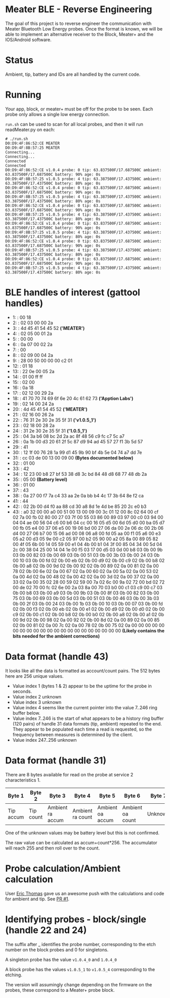 # Meater BLE - Reverse Engineering
The goal of this project is to reverse engineer the communication with Meater Bluetooth Low Energy probes.
Once the format is known, we will be able to implement an alternative receiver to the Block,
Meater+ and the IOS/Android software.

# Status
Ambient, tip, battery and IDs are all handled by the current code.

# Running
Your app, block, or meater+ must be off for the probe to be seen. Each probe only allows a single low energy connection.

`run.sh` can be used to scan for all local probes, and then it will run readMeater.py on each:

```
# ./run.sh 
D0:D9:4F:86:52:CE MEATER
D0:D9:4F:8B:57:25 MEATER
Connecting...
Connecting...
Connected
Connected
D0:D9:4F:86:52:CE v1.0.4 probe: 0 tip: 63.837500F/17.687500C ambient: 63.837500F/17.687500C battery: 90% age: 0s
D0:D9:4F:8B:57:25 v1.0.5 probe: 4 tip: 63.387500F/17.437500C ambient: 63.387500F/17.437500C battery: 80% age: 0s
D0:D9:4F:86:52:CE v1.0.4 probe: 0 tip: 63.837500F/17.687500C ambient: 63.837500F/17.687500C battery: 90% age: 0s
D0:D9:4F:8B:57:25 v1.0.5 probe: 4 tip: 63.387500F/17.437500C ambient: 63.387500F/17.437500C battery: 80% age: 0s
D0:D9:4F:86:52:CE v1.0.4 probe: 0 tip: 63.837500F/17.687500C ambient: 63.837500F/17.687500C battery: 90% age: 0s
D0:D9:4F:8B:57:25 v1.0.5 probe: 4 tip: 63.387500F/17.437500C ambient: 63.387500F/17.437500C battery: 80% age: 0s
D0:D9:4F:86:52:CE v1.0.4 probe: 0 tip: 63.837500F/17.687500C ambient: 63.837500F/17.687500C battery: 90% age: 0s
D0:D9:4F:8B:57:25 v1.0.5 probe: 4 tip: 63.387500F/17.437500C ambient: 63.387500F/17.437500C battery: 80% age: 0s
D0:D9:4F:86:52:CE v1.0.4 probe: 0 tip: 63.837500F/17.687500C ambient: 63.837500F/17.687500C battery: 90% age: 0s
D0:D9:4F:8B:57:25 v1.0.5 probe: 4 tip: 63.387500F/17.437500C ambient: 63.387500F/17.437500C battery: 80% age: 0s
D0:D9:4F:86:52:CE v1.0.4 probe: 0 tip: 63.837500F/17.687500C ambient: 63.837500F/17.687500C battery: 90% age: 0s
D0:D9:4F:8B:57:25 v1.0.5 probe: 4 tip: 63.387500F/17.437500C ambient: 63.387500F/17.437500C battery: 80% age: 0s
```

# BLE handles of interest (gattool handles)
* 1: : 00 18
* 2: : 02 03 00 00 2a
* 3: : 4d 45 41 54 45 52 **('MEATER')**
* 4: : 02 05 00 01 2a
* 5: : 00 00
* 6: : 0a 07 00 02 2a
* 7: : 00
* 8: : 02 09 00 04 2a
* 9: : 28 00 50 00 00 00 c2 01
* 12: : 01 18
* 13: : 22 0e 00 05 2a
* 14: : 01 00 ff ff
* 15: : 02 00
* 16: : 0a 18
* 17: : 02 12 00 29 2a
* 18: : 41 70 70 74 69 6f 6e 20 4c 61 62 73 **('Apption Labs')**
* 19: : 02 14 00 24 2a
* 20: : 4d 45 41 54 45 52 **('MEATER')**
* 21: : 02 16 00 26 2a
* 22: : 76 31 2e 30 2e 35 5f 31 **('v1.0.5_1')**
* 23: : 02 18 00 28 2a
* 24: : 31 2e 30 2e 35 5f 31 **('1.0.5_1')**
* 25: : 04 3a b6 08 bc 2d 2a ac 8f 48 56 c9 fc c7 5c a7
* 26: : 0a 1b 00 d3 20 61 2f 5c 87 d9 94 ad 45 57 27 f1 3b 5d 57
* 29: : 41
* 30: : 12 1f 00 76 28 1a 99 d1 45 9b 90 bf 4b 5e 04 74 a7 dd 7e
* 31: : cc 03 de 00 13 00 09 00 **(Bytes documented below)**
* 32: : 01 00
* 33: : 42
* 34: : 12 23 00 b8 27 bf 53 38 d8 3c bd 84 48 d8 68 77 48 db 2a
* 35: : 05 00 **(Battery level)**
* 36: : 01 00
* 37: : 43
* 38: : 0a 27 00 f7 7a c4 33 aa 2e 0a bb b4 4c 17 3b 64 8e f2 ca
* 41: : 44
* 42: : 02 2b 00 d4 f0 aa 88 cd 30 a8 8d 1e 4d be 85 20 2c e0 b3
* 43: : a0 32 00 00 a0 00 51 00 13 00 09 00 3c 01 12 00 8c 02 64 00 cf 02 7a 00 fb 02 80 00 27 03 7f 00 55 03 86 00 89 03 97 00 c0 03 94 00 04 04 ae 00 56 04 c6 00 b6 04 cc 00 16 05 d5 00 6d 05 d0 00 ba 05 d7 00 fb 05 e4 00 37 06 e5 00 19 06 bd 00 27 06 da 00 2e 06 dc 00 2b 06 d4 00 27 06 b7 00 15 06 ad 00 08 06 a8 00 fd 05 aa 00 f1 05 a6 00 e3 05 a2 00 d3 05 9e 00 c2 05 97 00 b2 05 90 00 a2 05 8a 00 89 05 82 00 4f 05 6b 00 14 05 59 00 e1 04 4b 00 b1 04 3f 00 85 04 34 00 5d 04 2c 00 38 04 25 00 14 04 1e 00 f5 03 17 00 d5 03 0d 00 b8 03 0b 00 9b 03 0b 00 82 03 0b 00 69 03 0b 00 51 03 0b 00 3b 03 0b 00 24 03 0b 00 10 03 0b 00 fd 02 0b 00 eb 02 0b 00 d9 02 0b 00 c9 02 0b 00 b8 02 0b 00 a8 02 0b 00 9d 02 0b 00 92 02 0b 00 89 02 0a 00 81 02 0a 00 78 02 0b 00 6e 02 0a 00 67 02 0a 00 60 02 0a 00 5a 02 0a 00 53 02 0a 00 4d 02 0a 00 48 02 0a 00 42 02 0a 00 3d 02 0a 00 37 02 0a 00 33 02 0a 00 35 02 28 00 59 02 59 00 7a 02 6c 00 9a 02 72 00 bd 02 72 00 de 02 70 00 fc 02 6e 00 2a 03 8a 00 70 03 b0 00 c1 03 c9 00 c7 03 0b 00 b8 03 0b 00 a9 03 0b 00 9b 03 0b 00 8f 03 0b 00 82 03 0b 00 75 03 0b 00 69 03 0b 00 5d 03 0b 00 51 03 0b 00 46 03 0b 00 3b 03 0b 00 2f 03 0b 00 24 03 0b 00 1b 03 0b 00 10 03 0b 00 07 03 0b 00 fd 02 0b 00 f3 02 0b 00 eb 02 0b 00 e1 02 0b 00 d9 02 0b 00 d0 02 0b 00 c9 02 0b 00 c1 02 0b 00 b8 02 0b 00 b0 02 0b 00 a8 02 0b 00 a1 02 0b 00 9d 02 0b 00 98 02 0a 00 92 02 0b 00 8d 02 0a 00 89 02 0a 00 85 02 0b 00 81 02 0a 00 7c 02 0a 00 78 02 0b 00 75 02 0a 00 00 00 00 00 00 00 00 00 00 00 00 00 00 00 00 00 00 00 00 00 **(Likely contains the bits needed for the ambient corrections)**

# Data format (handle 43)
It looks like all the data is formatted as account/count pairs. The 512 bytes here are 256 unique values.

* Value index 1 (bytes 1 & 2) appear to be the uptime for the probe in seconds.
* Value index 2 unknown
* Value index 3 unknown
* Value index 4 seems like the current pointer into the value 7..246 ring buffer below.
* Value index 7..246 is the start of what appears to be a history ring buffer (120 pairs) of handle 31 data formats (tip, ambient) repeated to the end. They appear to be populated each time a read is requested, so the frequency between measures is determined by the client.
* Value index 247..256 unknown


# Data format (handle 31)
There are 8 bytes available for read on the probe at service 2 characteristics 1.

| Byte 1      | Byte 2    | Byte 3           | Byte  4          | Byte 5           | Byte  6          | Byte 7   | Byte 8  |
|-------------|-----------|------------------|------------------|------------------|------------------|----------|---------|
| Tip accum   | Tip count | Ambient ra accum | Ambient ra count | Ambient oa accum | Ambient oa count | Unknown  | Unknown |

One of the unknown values may be battery level but this is not confirmed.

The raw value can be calculated as accum+count*256. The accumulator will reach 255 and then roll over to the count.

# Probe calculation/Ambient calculation
User [Eric Thomas]( https://github.com/b0naf1de/ ) gave us an awesome push with the calculations and code for ambient and tip.
See [PR #1]( https://github.com/nathanfaber/meaterble/pull/1 ).

# Identifying probes - block/single (handle 22 and 24)
The suffix after _ identifies the probe number, corresponding to the etch number on the block probes and 0 for singletons.

A singleton probe has the value `v1.0.4_0` and `1.0.4_0`

A block probe has the values `v1.0.5_1` to `v1.0.5_4` corresponding to the etching.

The version will assumingly change depending on the firmware on the probes, these correspond to a Meater+ probe block.

